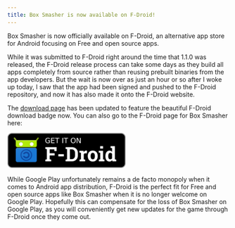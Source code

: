 ```yaml
---
title: Box Smasher is now available on F-Droid!
---
```


Box Smasher is now officially available on F-Droid, an alternative app store for Android focusing on Free and open source apps.

<!--more-->

While it was submitted to F-Droid right around the time that 1.1.0 was released, the F-Droid release process can take some days as they build all apps completely from source rather than reusing prebuilt binaries from the app developers. But the wait is now over as just an hour or so after I woke up today, I saw that the app had been signed and pushed to the F-Droid repository, and now it has also made it onto the F-Droid website.

The [download page](/download/) has been updated to feature the beautiful F-Droid download badge now. You can also go to the F-Droid page for Box Smasher here:

<a href="https://f-droid.org/packages/se.voxelmanip.boxsmasher/">
	<img src="/assets/fdroid.png" alt="Get it on F-Droid" height="80">
</a>

While Google Play unfortunately remains a de facto monopoly when it comes to Android app distribution, F-Droid is the perfect fit for Free and open source apps like Box Smasher when it is no longer welcome on Google Play. Hopefully this can compensate for the loss of Box Smasher on Google Play, as you will conveniently get new updates for the game through F-Droid once they come out.
